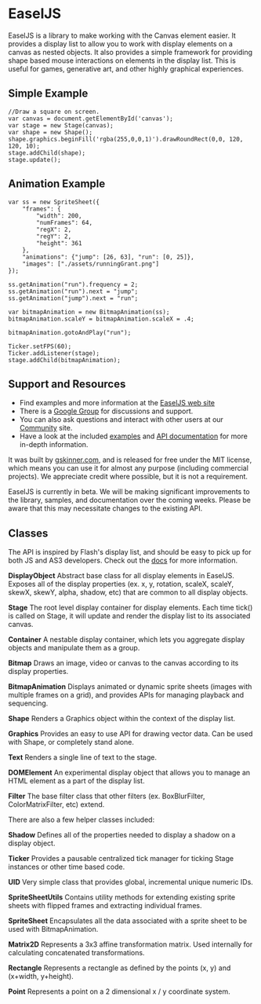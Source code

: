 # EaselJS

EaselJS is a library to make working with the Canvas element easier. It provides a display list to allow you to work with display elements on a canvas as nested objects. It also provides a simple framework for providing shape based mouse interactions on elements in the display list. This is useful for games, generative art, and other highly graphical experiences.

## Simple Example

	//Draw a square on screen.
	var canvas = document.getElementById('canvas');
	var stage = new Stage(canvas);
	var shape = new Shape();
	shape.graphics.beginFill('rgba(255,0,0,1)').drawRoundRect(0,0, 120, 120, 10);
	stage.addChild(shape);
	stage.update();

## Animation Example
	var ss = new SpriteSheet({
		"frames": {
			"width": 200,
			"numFrames": 64,
			"regX": 2,
			"regY": 2,
			"height": 361
		},
		"animations": {"jump": [26, 63], "run": [0, 25]},
		"images": ["./assets/runningGrant.png"]
	});
	
	ss.getAnimation("run").frequency = 2;
	ss.getAnimation("run").next = "jump";
	ss.getAnimation("jump").next = "run";
	
	var bitmapAnimation = new BitmapAnimation(ss);
	bitmapAnimation.scaleY = bitmapAnimation.scaleX = .4;
	
	bitmapAnimation.gotoAndPlay("run");
	
	Ticker.setFPS(60);
	Ticker.addListener(stage);
	stage.addChild(bitmapAnimation);

## Support and Resources
* Find examples and more information at the [EaselJS web site](http://easeljs.com/)
* There is a [Google Group](http://groups.google.com/group/createjs-discussion) for discussions and support.
* You can also ask questions and interact with other users at our [Community](http://community.createjs.com) site.
* Have a look at the included [examples](https://github.com/CreateJS/EaselJS/tree/master/examples) and [API documentation](http://createjs.com/Docs/EaselJS/) for more in-depth information.

It was built by [gskinner.com](http://www.gskinner.com), and is released for free under the MIT license, which means you can use it for almost any purpose (including commercial projects). We appreciate credit where possible, but it is not a requirement.

EaselJS is currently in beta. We will be making significant improvements to the library, samples, and documentation over the coming weeks. Please be aware that this may necessitate changes to the existing API.

## Classes

The API is inspired by Flash's display list, and should be easy to pick up for both JS and AS3 developers. Check out the [docs](http://createjs.com/Docs/EaselJS/) for more information.

**DisplayObject**
Abstract base class for all display elements in EaselJS. Exposes all of the display properties (ex. x, y, rotation, scaleX, scaleY, skewX, skewY, alpha, shadow, etc) that are common to all display objects.

**Stage**
The root level display container for display elements. Each time tick() is called on Stage, it will update and render the display list to its associated canvas.

**Container**
A nestable display container, which lets you aggregate display objects and manipulate them as a group.

**Bitmap**
Draws an image, video or canvas to the canvas according to its display properties.

**BitmapAnimation**
Displays animated or dynamic sprite sheets (images with multiple frames on a grid), and provides APIs for managing playback and sequencing.

**Shape**
Renders a Graphics object within the context of the display list.

**Graphics**
Provides an easy to use API for drawing vector data. Can be used with Shape, or completely stand alone.

**Text**
Renders a single line of text to the stage.

**DOMElement**
An experimental display object that allows you to manage an HTML element as a part of the display list.

**Filter**
The base filter class that other filters (ex. BoxBlurFilter, ColorMatrixFilter, etc) extend.


There are also a few helper classes included:

**Shadow**
Defines all of the properties needed to display a shadow on a display object.

**Ticker**
Provides a pausable centralized tick manager for ticking Stage instances or other time based code.

**UID**
Very simple class that provides global, incremental unique numeric IDs.

**SpriteSheetUtils**
Contains utility methods for extending existing sprite sheets with flipped frames and extracting individual frames.

**SpriteSheet**
Encapsulates all the data associated with a sprite sheet to be used with BitmapAnimation.

**Matrix2D**
Represents a 3x3 affine transformation matrix. Used internally for calculating concatenated transformations.

**Rectangle**
Represents a rectangle as defined by the points (x, y) and (x+width, y+height).

**Point**
Represents a point on a 2 dimensional x / y coordinate system.